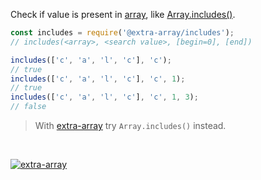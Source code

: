 Check if value is present in [array], like [Array.includes()].

```javascript
const includes = require('@extra-array/includes');
// includes(<array>, <search value>, [begin=0], [end])

includes(['c', 'a', 'l', 'c'], 'c');
// true
includes(['c', 'a', 'l', 'c'], 'c', 1);
// true
includes(['c', 'a', 'l', 'c'], 'c', 1, 3);
// false
```
> With [extra-array] try `Array.includes()` instead.
<br>


[![extra-array](https://i.imgur.com/nwyrmkW.jpg)](https://www.npmjs.com/package/extra-array)

[extra-array]: https://www.npmjs.com/package/extra-array
[array]: https://developer.mozilla.org/en-US/docs/Web/JavaScript/Guide/Indexed_collections
[Array.includes()]: https://developer.mozilla.org/en-US/docs/Web/JavaScript/Reference/Global_Objects/Array/includes
